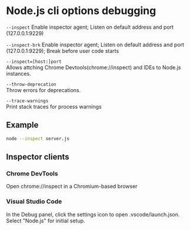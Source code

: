 # Node.js cli options debugging

`--inspect`
Enable inspector agent; Listen on default address 
and port (127.0.0.1:9229)

`--inspect-brk`
Enable inspector agent; Listen on default address 
and port (127.0.0.1:9229); Break before user code 
starts

`--inspect=[host:]port`  
Allows attching Chrome Devtools(chrome://inspect) 
and IDEs to Node.js instances.

`--throw-deprecation`  
Throw errors for deprecations.

`--trace-warnings`  
Print stack traces for process warnings

## Example

```sh
node --inspect server.js
```

## Inspector clients

### Chrome DevTools
Open chrome://inspect in a Chromium-based browser

### Visual Studio Code
In the Debug panel, click the settings icon to 
open .vscode/launch.json. Select "Node.js" for 
initial setup.

